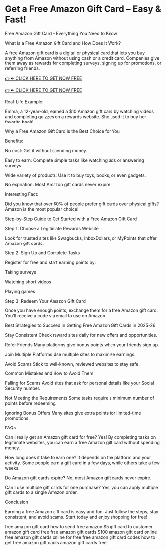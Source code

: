 # Get a Free Amazon Gift Card – Easy & Fast!

Free Amazon Gift Card – Everything You Need to Know

What is a Free Amazon Gift Card and How Does It Work?

A free Amazon gift card is a digital or physical card that lets you buy anything from Amazon without using cash or a credit card. Companies give them away as rewards for completing surveys, signing up for promotions, or referring friends.

[👉⏩ CLICK HERE TO GET NOW FREE](https://ecomadboosters.xyz/free%20amazon%20gift%20card/)

[👉⏩ CLICK HERE TO GET NOW FREE](https://ecomadboosters.xyz/free%20amazon%20gift%20card/)

Real-Life Example:

Emma, a 12-year-old, earned a $10 Amazon gift card by watching videos and completing quizzes on a rewards website. She used it to buy her favorite book!

Why a Free Amazon Gift Card is the Best Choice for You

Benefits:

No cost: Get it without spending money.

Easy to earn: Complete simple tasks like watching ads or answering surveys.

Wide variety of products: Use it to buy toys, books, or even gadgets.

No expiration: Most Amazon gift cards never expire.

Interesting Fact:

Did you know that over 60% of people prefer gift cards over physical gifts? Amazon is the most popular choice!

Step-by-Step Guide to Get Started with a Free Amazon Gift Card

Step 1: Choose a Legitimate Rewards Website

Look for trusted sites like Swagbucks, InboxDollars, or MyPoints that offer Amazon gift cards.

Step 2: Sign Up and Complete Tasks

Register for free and start earning points by:

Taking surveys

Watching short videos

Playing games

Step 3: Redeem Your Amazon Gift Card

Once you have enough points, exchange them for a free Amazon gift card. You’ll receive a code via email to use on Amazon.

Best Strategies to Succeed in Getting Free Amazon Gift Cards in 2025-26

Stay Consistent
Check reward sites daily for new offers and opportunities.

Refer Friends
Many platforms give bonus points when your friends sign up.

Join Multiple Platforms
Use multiple sites to maximize earnings.

Avoid Scams
Stick to well-known, reviewed websites to stay safe.

Common Mistakes and How to Avoid Them

Falling for Scams
Avoid sites that ask for personal details like your Social Security number.

Not Meeting the Requirements
Some tasks require a minimum number of points before redeeming.

Ignoring Bonus Offers
Many sites give extra points for limited-time promotions.

FAQs

Can I really get an Amazon gift card for free?
Yes! By completing tasks on legitimate websites, you can earn a free Amazon gift card without spending money.

How long does it take to earn one?
It depends on the platform and your activity. Some people earn a gift card in a few days, while others take a few weeks.

Do Amazon gift cards expire?
No, most Amazon gift cards never expire.

Can I use multiple gift cards for one purchase?
Yes, you can apply multiple gift cards to a single Amazon order.

Conclusion

Earning a free Amazon gift card is easy and fun. Just follow the steps, stay consistent, and avoid scams. Start today and enjoy shopping for free!

free amazon gift card how to send free amazon $5 gift card to customer amazon gift card free free amazon gift cards $100 amazon gift card online free amazon gift cards online for free free amazon gift card codes how to get free amazon gift cards amazon gift cards free
